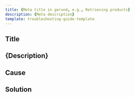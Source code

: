 ```yaml
---
title: {Meta title in gerund, e.g., Retrieving products}
description: {Meta description}
template: troubleshooting-guide-template
---
```


<!-- Locate your guide to one of the troubleshooting sections:

* Troubleshooting installation issues
* Troubleshooting Spryker in Docker issues
* Troubleshooting general technical issues

Every troubleshooting article should have its own page in the respective section.-->

## Title

<!-- Summary of the issue, e.g. Unable to resolve hosts for RabbitMq -->

## {Description}

<!-- Describe when the issue occurs, specify the environment and all the details that matter for the issue. Do not use probability conditions like “you might get the following issue”. -->

## Cause

<!-- Specify the cause of the issue, for example:
You have reached the maximum length of a line that you can have in your hosts file.

If several causes are possible, list them all. For example:
The following are a few reasons why this issue might occur:
* …
* …

If the cause is not defined, do not add this section. -->

## Solution

<!-- Describe how the issue can be solved. Use numbered lists for multi-step procedures. -->
